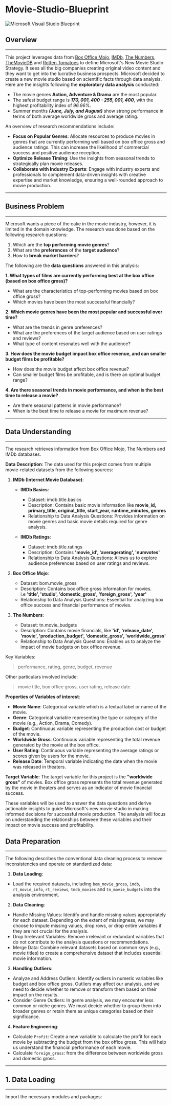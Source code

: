 # Movie-Studio-Blueprint
![Microsoft Visual Studio Blueprint](https://github.com/Misfit911/Microsoft-Movie-Studio-Blueprint/assets/127237815/66300c64-853c-44ea-bb7b-5735ce301b0d)
## Overview
***
This project leverages data from [Box Office Mojo](https://www.boxofficemojo.com), [IMDb](https://www.imdb.com/), [The Numbers](https://www.the-numbers.com/), [TheMovieDB](https://www.themoviedb.org/) and [Rotten Tomatoes](https://www.rottentomatoes.com/) to define Microsoft's New Movie Studio Strategy. 
It sees all the big companies creating original video content and they want to get into the lucrative business prospects. 
Microsoft decided to create a new movie studio based on scientific facts through data analysis.
Here are the insights following the **exploratory data analysis** conducted:
- The movie genres **Action, Adventure & Drama** are the most popular.
- The safest budget range is ***$170,001,400$ - $255,001,400$***,  with the highest profitability index of *96.96%*.
- Summer months ***(June, July, and August)*** show strong performance in terms of both average worldwide gross and
average rating.

An overview of research recommendations include:
- **Focus on Popular Genres**: Allocate resources to produce movies in genres that are currently performing well based on box office gross and audience ratings. This can increase the likelihood of commercial success and positive audience reception.
- **Optimize Release Timing**: Use the insights from seasonal trends to strategically plan movie releases.
- **Collaborate with Industry Experts**: Engage with industry experts and professionals to complement data-driven insights with creative expertise and market knowledge, ensuring a well-rounded approach to movie production. 
***
## Business Problem
***
Microsoft wants a piece of the cake in the movie industry, however, it is limited in the domain knowledge. The research was done based on the following research questions:
1. Which are the **top performing movie genres**?
1. What are the **preferences** of the **target audience**?
1. How to **break market barriers**?

The following are the **data questions** answered in this analysis:

**1. What types of films are currently performing best at the box office (based on box office gross)?**
- What are the characteristics of top-performing movies based on box office gross?
- Which movies have been the most successful financially?

**2. Which movie genres have been the most popular and successful over time?**
- What are the trends in genre preferences?
- What are the preferences of the target audience based on user ratings and reviews? 
- What type of content resonates well with the audience?

**3. How does the movie budget impact box office revenue, and can smaller budget films be profitable?**
- How does the movie budget affect box office revenue? 
- Can smaller budget films be profitable, and is there an optimal budget range?

**4. Are there seasonal trends in movie performance, and when is the best time to release a movie?**
- Are there seasonal patterns in movie performance? 
- When is the best time to release a movie for maximum revenue?
***
## Data Understanding
***
The research retrieves information from Box Office Mojo, The Numbers and IMDb databases.

**Data Description**:
The data used for this project comes from multiple movie-related datasets from the following sources:

1. **IMDb (Internet Movie Database)**:
    - **IMDb Basics**:
       - Dataset: imdb.title.basics
       - Description: Contains basic movie information like **movie_id, primary_title, original_title, start_year,
         runtime_minutes, genres**
       - Relationship to Data Analysis Questions: Provides information on movie genres and basic movie details required for genre analysis.

    - **IMDb Ratings**:
       - Dataset: imdb.title.ratings
       - Description: Contains **'movie_id', 'averagerating', 'numvotes'**
       - Relationship to Data Analysis Questions: Allows us to explore audience preferences based on user ratings and reviews.

2. **Box Office Mojo**:
   - Dataset: bom.movie_gross
   - Description: Contains box office gross information for movies. \
   i.e **'title', 'studio', 'domestic_gross', 'foreign_gross', 'year'**
   - Relationship to Data Analysis Questions: Essential for analyzing box office success and financial performance of movies.

3. **The Numbers**:
   - Dataset: tn.movie_budgets
   - Description: Contains movie financials, like **'id', 'release_date', 'movie', 'production_budget', 'domestic_gross',
     'worldwide_gross'**
   - Relationship to Data Analysis Questions: Enables us to analyze the impact of movie budgets on box office revenue.

  Key Variables:
> performance, rating, genre, budget, revenue

Other particulars involved include:
> movie title, box office gross, user rating, release date

**Properties of Variables of interest**:
- **Movie Name**: Categorical variable which is a textual label or name of the movie. 
- **Genre**: Categorical variable representing the type or category of the movie (e.g., Action, Drama, Comedy).
- **Budget**: Continuous variable representing the production cost or budget of the movie.
- **Worldwide Gross**: Continuous variable representing the total revenue generated by the movie at the box office.
- **User Rating**: Continuous variable representing the average ratings or scores given by users for the movie.
- **Release Date**: Temporal variable indicating the date when the movie was released in theaters.

**Target Variable**:
The target variable for this project is the **"worldwide gross"** of movies. Box office gross represents the total revenue generated by the movie in theaters and serves as an indicator of movie financial success.

These variables will be used to answer the data questions and derive actionable insights to guide Microsoft's new movie studio in making informed decisions for successful movie production. The analysis will focus on understanding the relationships between these variables and their impact on movie success and profitability.
## Data Preparation
***

The following describes the conventional data cleaning process to remove inconsistencies and operate on standardized data:


1. **Data Loading**:
- Load the required datasets, including `bom_movie_gross`, `imdb`, `rt_movie_info`, `rt_reviews`, `tmdb_movies` and `tn_movie_budgets` into the analysis environment.

2. **Data Cleaning**:
- Handle Missing Values: Identify and handle missing values appropriately for each dataset. Depending on the extent of missingness, we may choose to impute missing values, drop rows, or drop entire variables if they are not crucial for the analysis.
- Drop Irrelevant Variables: Remove irrelevant or redundant variables that do not contribute to the analysis questions or recommendations.
- Merge Data: Combine relevant datasets based on common keys (e.g., movie titles) to create a comprehensive dataset that includes essential movie information.

3. **Handling Outliers**:

- Analyze and Address Outliers: Identify outliers in numeric variables like budget and box office gross. Outliers may affect our analysis, and we need to decide whether to remove or transform them based on their impact on the results.
- Consider Genre Outliers: In genre analysis, we may encounter less common or niche genres. We must decide whether to group them into broader genres or retain them as unique categories based on their significance.
4. **Feature Engineering**:

- Calculate `Profit`: Create a new variable to calculate the profit for each movie by subtracting the budget from the box office gross. This will help us understand the financial performance of each movie.
- Calculate `foreign_gross`: from the difference between worldwide gross and domestic gross.
***
## 1. Data Loading
***
Import the necessary modules and packages:
